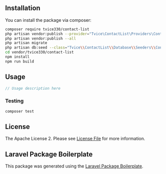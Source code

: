 ## Installation

You can install the package via composer:

```bash
composer require tvice330/contact-list
php artisan vendor:publish --provider="Tvice\ContactList\Providers\ContactListServiceProvider"
php artisan vendor:publish --all
php artisan migrate
php artisan db:seed --class="Tvice\\ContactList\\Database\\Seeders\\ContactSeeder"
cd vendor/tvice330/contact-list
npm install
npm run build
```

## Usage

``` php
// Usage description here
```

### Testing

``` bash
composer test
```

## License

The Apache License 2. Please see [License File](LICENSE.md) for more information.

## Laravel Package Boilerplate

This package was generated using the [Laravel Package Boilerplate](https://laravelpackageboilerplate.com).